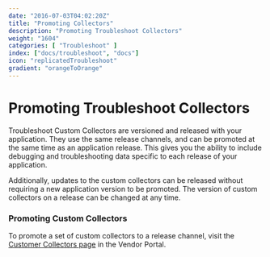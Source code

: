 ```yaml
---
date: "2016-07-03T04:02:20Z"
title: "Promoting Collectors"
description: "Promoting Troubleshoot Collectors"
weight: "1604"
categories: [ "Troubleshoot" ]
index: ["docs/troubleshoot", "docs"]
icon: "replicatedTroubleshoot"
gradient: "orangeToOrange"
---
```


# Promoting Troubleshoot Collectors

Troubleshoot Custom Collectors are versioned and released with your application. They use the same release channels, and can be promoted at the same time as an application release. This gives you the ability to include debugging and troubleshooting data specific to each release of your application.

Additionally, updates to the custom collectors can be released without requiring a new application version to be promoted. The version of custom collectors on a release can be changed at any time.

### Promoting Custom Collectors

To promote a set of custom collectors to a release channel, visit the [Customer Collectors page](https://vendor.replicated.com/troubleshoot/collectors) in the Vendor Portal.

